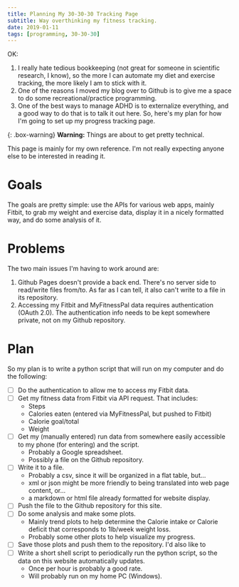 ```yaml
---
title: Planning My 30-30-30 Tracking Page
subtitle: Way overthinking my fitness tracking.
date: 2019-01-11
tags: [programming, 30-30-30]
---
```


OK:
1. I really hate tedious bookkeeping (not great for someone in scientific research, I know), so the more I can automate my diet and exercise tracking, the more likely I am to stick with it.
2. One of the reasons I moved my blog over to Github is to give me a space to do some recreational/practice programming.
3. One of the best ways to manage ADHD is to externalize everything, and a good way to do that is to talk it out here.
So, here's my plan for how I'm going to set up my progress tracking page.

{: .box-warning}
**Warning:** Things are about to get pretty technical.

This page is mainly for my own reference. I'm not really expecting anyone else to be interested in reading it.

# Goals
The goals are pretty simple: use the APIs for various web apps, mainly Fitbit, to grab my weight and exercise data, display it in a nicely formatted way, and do some analysis of it.

# Problems
The two main issues I'm having to work around are:
1. Github Pages doesn't provide a back end. There's no server side to read/write files from/to. As far as I can tell, it also can't write to a file in its repository.
2. Accessing my Fitbit and MyFitnessPal data requires authentication (OAuth 2.0). The authentication info needs to be kept somewhere private, not on my Github repository.

# Plan
So my plan is to write a python script that will run on my computer and do the following:
- [ ] Do the authentication to allow me to access my Fitbit data.
- [ ] Get my fitness data from Fitbit via API request. That includes:
  - Steps
  - Calories eaten (entered via MyFitnessPal, but pushed to Fitbit)
  - Calorie goal/total
  - Weight
- [ ] Get my (manually entered) run data from somewhere easily accessible to my phone (for entering) and the script.
  - Probably a Google spreadsheet.
  - Possibly a file on the Github repository.
- [ ] Write it to a file.
  - Probably a csv, since it will be organized in a flat table, but...
  - xml or json might be more friendly to being translated into web page content, or...
  - a markdown or html file already formatted for website display.
- [ ] Push the file to the Github repository for this site.
- [ ] Do some analysis and make some plots.
  - Mainly trend plots to help determine the Calorie intake or Calorie deficit that corresponds to 1lb/week weight loss.
  - Probably some other plots to help visualize my progress.
- [ ] Save those plots and push them to the repository.
I'd also like to
- [ ] Write a short shell script to periodically run the python script, so the data on this website automatically updates.
  - Once per hour is probably a good rate.
  - Will probably run on my home PC (Windows).
